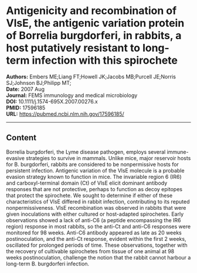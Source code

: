 # Antigenicity and recombination of VlsE, the antigenic variation protein of Borrelia burgdorferi, in rabbits, a host putatively resistant to long-term infection with this spirochete

**Authors:** Embers ME;Liang FT;Howell JK;Jacobs MB;Purcell JE;Norris SJ;Johnson BJ;Philipp MT;  
**Date:** 2007 Aug  
**Journal:** FEMS immunology and medical microbiology  
**DOI:** 10.1111/j.1574-695X.2007.00276.x  
**PMID:** 17596185  
**URL:** https://pubmed.ncbi.nlm.nih.gov/17596185/

---

## Content

Borrelia burgdorferi, the Lyme disease pathogen, employs several immune-evasive strategies to survive in mammals. Unlike mice, major reservoir hosts for B. burgdorferi, rabbits are considered to be nonpermissive hosts for persistent infection. Antigenic variation of the VlsE molecule is a probable evasion strategy known to function in mice. The invariable region 6 (IR6) and carboxyl-terminal domain (Ct) of VlsE elicit dominant antibody responses that are not protective, perhaps to function as decoy epitopes that protect the spirochete. We sought to determine if either of these characteristics of VlsE differed in rabbit infection, contributing to its reputed nonpermissiveness. VlsE recombination was observed in rabbits that were given inoculations with either cultured or host-adapted spirochetes. Early observations showed a lack of anti-C6 (a peptide encompassing the IR6 region) response in most rabbits, so the anti-Ct and anti-C6 responses were monitored for 98 weeks. Anti-C6 antibody appeared as late as 20 weeks postinoculation, and the anti-Ct response, evident within the first 2 weeks, oscillated for prolonged periods of time. These observations, together with the recovery of cultivable spirochetes from tissue of one animal at 98 weeks postinoculation, challenge the notion that the rabbit cannot harbour a long-term B. burgdorferi infection.
